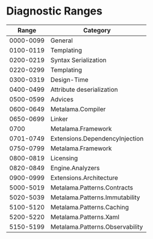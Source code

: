 # Diagnostic Ranges

| Range     | Category
|-----------|-------------------------------- 
| 0000-0099 | General 
| 0100-0119 | Templating 
| 0200-0219 | Syntax Serialization 
| 0220-0299 | Templating 
| 0300-0319 | Design-Time 
| 0400-0499 | Attribute deserialization 
| 0500-0599 | Advices
| 0600-0649 | Metalama.Compiler
| 0650-0699 | Linker
| 0700      | Metalama.Framework
| 0701-0749 | Extensions.DependencyInjection
| 0750-0799 | Metalama.Framework
| 0800-0819 | Licensing
| 0820-0849 | Engine.Analyzers
| 0900-0999 | Extensions.Architecture
| 5000-5019 | Metalama.Patterns.Contracts
| 5020-5039 | Metalama.Patterns.Immutability
| 5100-5120 | Metalama.Patterns.Caching
| 5200-5220 | Metalama.Patterns.Xaml
| 5150-5199 | Metalama.Patterns.Observability
